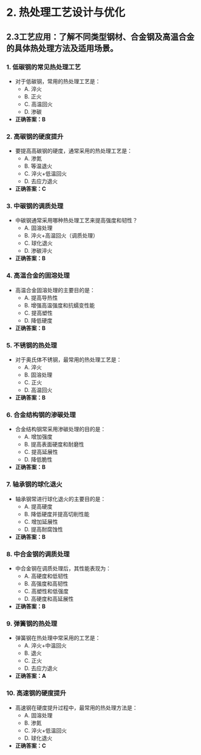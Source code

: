 # 2. **热处理工艺设计与优化**
## 2.3**工艺应用**：了解不同类型钢材、合金钢及高温合金的具体热处理方法及适用场景。
### 1. **低碳钢的常见热处理工艺**
   - 对于低碳钢，常用的热处理工艺是：
     - A. 淬火
     - B. 正火
     - C. 高温回火
     - D. 渗碳
   - **正确答案：B**

### 2. **高碳钢的硬度提升**
   - 要提高高碳钢的硬度，通常采用的热处理工艺是：
     - A. 渗氮
     - B. 等温退火
     - C. 淬火+低温回火
     - D. 去应力退火
   - **正确答案：C**

### 3. **中碳钢的调质处理**
   - 中碳钢通常采用哪种热处理工艺来提高强度和韧性？
     - A. 固溶处理
     - B. 淬火+高温回火（调质处理）
     - C. 球化退火
     - D. 渗碳淬火
   - **正确答案：B**

### 4. **高温合金的固溶处理**
   - 高温合金固溶处理的主要目的是：
     - A. 提高导热性
     - B. 增强高温强度和抗蠕变性能
     - C. 提高塑性
     - D. 降低硬度
   - **正确答案：B**

### 5. **不锈钢的热处理**
   - 对于奥氏体不锈钢，最常用的热处理工艺是：
     - A. 淬火
     - B. 固溶处理
     - C. 正火
     - D. 高温回火
   - **正确答案：B**

### 6. **合金结构钢的渗碳处理**
   - 合金结构钢常采用渗碳处理的目的是：
     - A. 增加强度
     - B. 提高表面硬度和耐磨性
     - C. 提高延展性
     - D. 降低脆性
   - **正确答案：B**

### 7. **轴承钢的球化退火**
   - 轴承钢常进行球化退火的主要目的是：
     - A. 提高硬度
     - B. 降低硬度并提高切削性能
     - C. 增加延展性
     - D. 提高耐腐蚀性
   - **正确答案：B**

### 8. **中合金钢的调质处理**
   - 中合金钢在调质处理后，其性能表现为：
     - A. 高硬度和低韧性
     - B. 高强度和高韧性
     - C. 高塑性和低强度
     - D. 高硬度和高延展性
   - **正确答案：B**

### 9. **弹簧钢的热处理**
   - 弹簧钢在热处理中常采用的工艺是：
     - A. 淬火+中温回火
     - B. 退火
     - C. 正火
     - D. 去应力退火
   - **正确答案：A**

### 10. **高速钢的硬度提升**
   - 高速钢在硬度提升过程中，最常用的热处理方法是：
     - A. 固溶处理
     - B. 渗氮
     - C. 淬火+低温回火
     - D. 球化退火
   - **正确答案：C**
